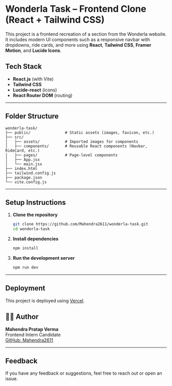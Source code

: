 
#  Wonderla Task – Frontend Clone (React + Tailwind CSS)

This project is a frontend recreation of a section from the Wonderla website. It includes modern UI components such as a responsive navbar with dropdowns, ride cards, and more using **React**, **Tailwind CSS**, **Framer Motion**, and **Lucide Icons**.

##  Tech Stack

- **React.js** (with Vite)
- **Tailwind CSS**
- **Lucide-react** (icons)
- **React Router DOM** (routing)

---

##  Folder Structure

```
wonderla-task/
├── public/               # Static assets (images, favicon, etc.)
├── src/
│   ├── assets/           # Imported images for components
│   ├── components/       # Reusable React components (Navbar, RideCard, etc.)
│   ├── pages/            # Page-level components
│   ├── App.jsx
│   └── main.jsx
├── index.html
├── tailwind.config.js
├── package.json
└── vite.config.js
```

---

##  Setup Instructions

1. **Clone the repository**
   ```bash
   git clone https://github.com/Mahendra2611/wonderla-task.git
   cd wonderla-task
   ```

2. **Install dependencies**
   ```bash
   npm install
   ```

3. **Run the development server**
   ```bash
   npm run dev
   ```

---

##  Deployment

This project is deployed using [Vercel]([https://vercel.com/](https://wonderla-task.vercel.app/)). 


## 👨‍💻 Author

**Mahendra Pratap Verma**  
Frontend Intern Candidate  
[GitHub: Mahendra2611](https://github.com/Mahendra2611)

---

##  Feedback

If you have any feedback or suggestions, feel free to reach out or open an issue.

